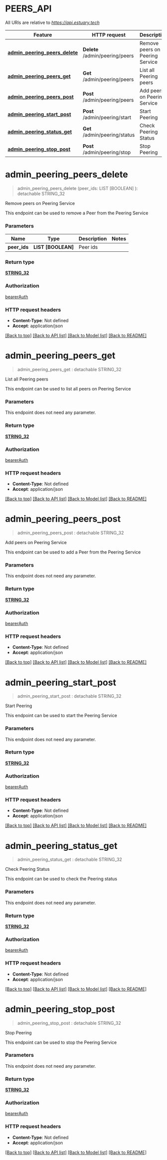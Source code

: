 # PEERS_API

All URIs are relative to *https://api.estuary.tech*

Feature | HTTP request | Description
------------- | ------------- | -------------
[**admin_peering_peers_delete**](PEERS_API.md#admin_peering_peers_delete) | **Delete** /admin/peering/peers | Remove peers on Peering Service
[**admin_peering_peers_get**](PEERS_API.md#admin_peering_peers_get) | **Get** /admin/peering/peers | List all Peering peers
[**admin_peering_peers_post**](PEERS_API.md#admin_peering_peers_post) | **Post** /admin/peering/peers | Add peers on Peering Service
[**admin_peering_start_post**](PEERS_API.md#admin_peering_start_post) | **Post** /admin/peering/start | Start Peering
[**admin_peering_status_get**](PEERS_API.md#admin_peering_status_get) | **Get** /admin/peering/status | Check Peering Status
[**admin_peering_stop_post**](PEERS_API.md#admin_peering_stop_post) | **Post** /admin/peering/stop | Stop Peering


# **admin_peering_peers_delete**
> admin_peering_peers_delete (peer_ids: LIST [BOOLEAN] ): detachable STRING_32
	

Remove peers on Peering Service

This endpoint can be used to remove a Peer from the Peering Service


### Parameters

Name | Type | Description  | Notes
------------- | ------------- | ------------- | -------------
 **peer_ids** | **LIST [BOOLEAN]**| Peer ids | 

### Return type

[**STRING_32**](STRING_32.md)

### Authorization

[bearerAuth](../README.md#bearerAuth)

### HTTP request headers

 - **Content-Type**: Not defined
 - **Accept**: application/json

[[Back to top]](#) [[Back to API list]](../README.md#documentation-for-api-endpoints) [[Back to Model list]](../README.md#documentation-for-models) [[Back to README]](../README.md)

# **admin_peering_peers_get**
> admin_peering_peers_get : detachable STRING_32
	

List all Peering peers

This endpoint can be used to list all peers on Peering Service


### Parameters
This endpoint does not need any parameter.

### Return type

[**STRING_32**](STRING_32.md)

### Authorization

[bearerAuth](../README.md#bearerAuth)

### HTTP request headers

 - **Content-Type**: Not defined
 - **Accept**: application/json

[[Back to top]](#) [[Back to API list]](../README.md#documentation-for-api-endpoints) [[Back to Model list]](../README.md#documentation-for-models) [[Back to README]](../README.md)

# **admin_peering_peers_post**
> admin_peering_peers_post : detachable STRING_32
	

Add peers on Peering Service

This endpoint can be used to add a Peer from the Peering Service


### Parameters
This endpoint does not need any parameter.

### Return type

[**STRING_32**](STRING_32.md)

### Authorization

[bearerAuth](../README.md#bearerAuth)

### HTTP request headers

 - **Content-Type**: Not defined
 - **Accept**: application/json

[[Back to top]](#) [[Back to API list]](../README.md#documentation-for-api-endpoints) [[Back to Model list]](../README.md#documentation-for-models) [[Back to README]](../README.md)

# **admin_peering_start_post**
> admin_peering_start_post : detachable STRING_32
	

Start Peering

This endpoint can be used to start the Peering Service


### Parameters
This endpoint does not need any parameter.

### Return type

[**STRING_32**](STRING_32.md)

### Authorization

[bearerAuth](../README.md#bearerAuth)

### HTTP request headers

 - **Content-Type**: Not defined
 - **Accept**: application/json

[[Back to top]](#) [[Back to API list]](../README.md#documentation-for-api-endpoints) [[Back to Model list]](../README.md#documentation-for-models) [[Back to README]](../README.md)

# **admin_peering_status_get**
> admin_peering_status_get : detachable STRING_32
	

Check Peering Status

This endpoint can be used to check the Peering status


### Parameters
This endpoint does not need any parameter.

### Return type

[**STRING_32**](STRING_32.md)

### Authorization

[bearerAuth](../README.md#bearerAuth)

### HTTP request headers

 - **Content-Type**: Not defined
 - **Accept**: application/json

[[Back to top]](#) [[Back to API list]](../README.md#documentation-for-api-endpoints) [[Back to Model list]](../README.md#documentation-for-models) [[Back to README]](../README.md)

# **admin_peering_stop_post**
> admin_peering_stop_post : detachable STRING_32
	

Stop Peering

This endpoint can be used to stop the Peering Service


### Parameters
This endpoint does not need any parameter.

### Return type

[**STRING_32**](STRING_32.md)

### Authorization

[bearerAuth](../README.md#bearerAuth)

### HTTP request headers

 - **Content-Type**: Not defined
 - **Accept**: application/json

[[Back to top]](#) [[Back to API list]](../README.md#documentation-for-api-endpoints) [[Back to Model list]](../README.md#documentation-for-models) [[Back to README]](../README.md)

